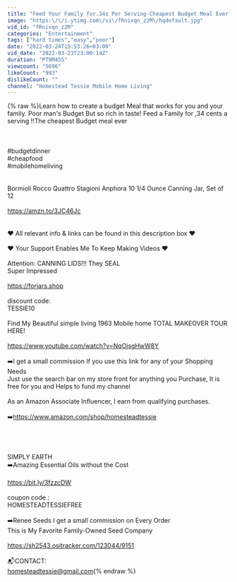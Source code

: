 ```yaml
---
title: "Feed Your Family for.34¢ Per Serving-Cheapest Budget Meal Ever?"
image: "https:\/\/i.ytimg.com\/vi\/fRnixqn_z2M\/hqdefault.jpg"
vid_id: "fRnixqn_z2M"
categories: "Entertainment"
tags: ["hard times","easy","poor"]
date: "2022-03-24T15:53:26+03:00"
vid_date: "2022-03-23T23:00:14Z"
duration: "PT9M45S"
viewcount: "5696"
likeCount: "993"
dislikeCount: ""
channel: "Homestead Tessie Mobile Home Living"
---
```

{% raw %}Learn how to create a budget Meal that works for you and your family. Poor man's Budget But so rich in taste! Feed a Family for ,34 cents a serving !!The cheapest Budget meal ever <br /><br /><br /><br />#budgetdinner <br />#cheapfood<br />#mobilehomeliving<br /><br /><br />Bormioli Rocco Quattro Stagioni Anphora 10 1/4 Ounce Canning Jar, Set of 12<br /><br /><a rel="nofollow" target="blank" href="https://amzn.to/3JC46Jc">https://amzn.to/3JC46Jc</a><br /><br /><br />♥ All relevant info &amp; links can be found in this description box ♥<br /><br />♥   Your Support  Enables Me  To Keep  Making Videos   ♥ <br /><br />Attention:  CANNING LIDS!!! They SEAL<br /> Super Impressed<br /><br /><a rel="nofollow" target="blank" href="https://forjars.shop">https://forjars.shop</a><br /><br /> discount code:<br />     TESSIE10<br /><br />Find My Beautiful simple living 1963 Mobile home TOTAL MAKEOVER TOUR HERE!<br /><br /><a rel="nofollow" target="blank" href="https://www.youtube.com/watch?v=NqOjsgHwW8Y">https://www.youtube.com/watch?v=NqOjsgHwW8Y</a><br /><br />➡️I get a small commission If you use this link for any of your Shopping Needs <br />Just use the search bar on my store front for anything you Purchase, It is free for you and Helps  to fund my channel <br /><br />As an Amazon Associate Influencer,  I earn from qualifying purchases.<br /><br />➡️<a rel="nofollow" target="blank" href="https://www.amazon.com/shop/homesteadtessie">https://www.amazon.com/shop/homesteadtessie</a><br /><br /><br /><br /><br />SIMPLY EARTH <br />➡️Amazing Essential Oils without the Cost <br /><br /> <a rel="nofollow" target="blank" href="https://bit.ly/3fzzcDW">https://bit.ly/3fzzcDW</a><br /><br />coupon code :<br />HOMESTEADTESSIEFREE<br /><br />➡️Renee Seeds I get a small commission on Every Order <br />This is My Favorite Family-Owned Seed Company <br /><br /> <a rel="nofollow" target="blank" href="https://sh2543.ositracker.com/123044/9151">https://sh2543.ositracker.com/123044/9151</a><br /><br />📬CONTACT:<br />homesteadtessie@gmail.com{% endraw %}
